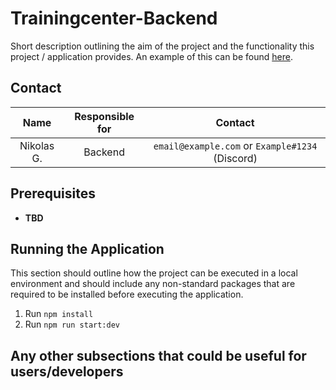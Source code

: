 # Trainingcenter-Backend

Short description outlining the aim of the project and the functionality this project / application provides. 
An example of this can be found [here](https://github.com/vatger/teamspeak-station-bot).

## Contact

|      Name    | Responsible for |                      Contact                      |
|:------------:|:---------------:|:-------------------------------------------------:|
|   Nikolas G. |    Backend     |  `email@example.com` or `Example#1234` (Discord)  |

## Prerequisites
- **TBD**

## Running the Application

This section should outline how the project can be executed in a local environment and should
include any non-standard packages that are required to be installed before executing the
application.

1. Run `npm install`
2. Run `npm run start:dev`

## Any other subsections that could be useful for users/developers